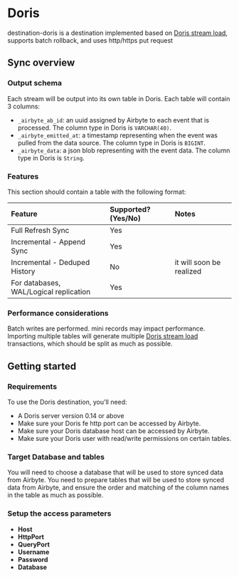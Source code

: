 # Doris

destination-doris is a destination implemented based on [Doris stream load](https://doris.apache.org/docs/dev/data-operate/import/import-way/stream-load-manual), supports batch rollback, and uses http/https put request

## Sync overview

### Output schema

Each stream will be output into its own table in Doris. Each table will contain 3 columns:

* `_airbyte_ab_id`: an uuid assigned by Airbyte to each event that is processed. The column type in Doris is `VARCHAR(40)`.
* `_airbyte_emitted_at`: a timestamp representing when the event was pulled from the data source. The column type in Doris is `BIGINT`.
* `_airbyte_data`: a json blob representing with the event data. The column type in Doris is `String`.

### Features

This section should contain a table with the following format:

| Feature | Supported?(Yes/No) | Notes |
| :--- |:-------------------| :--- |
| Full Refresh Sync | Yes                |  |
| Incremental - Append Sync | Yes                |  |
| Incremental - Deduped History | No                 | it will soon be realized |
| For databases, WAL/Logical replication | Yes                |  |

### Performance considerations

Batch writes are performed. mini records may impact performance.  
Importing multiple tables will generate multiple [Doris stream load](https://doris.apache.org/docs/dev/data-operate/import/import-way/stream-load-manual) transactions, which should be split as much as possible.

## Getting started

### Requirements

To use the Doris destination, you'll need:
* A Doris server version 0.14 or above
* Make sure your Doris fe http port can be accessed by Airbyte.
* Make sure your Doris database host can be accessed by Airbyte.
* Make sure your Doris user with read/write permissions on certain tables.

### Target Database and tables
You will need to choose a database that will be used to store synced data from Airbyte.
You need to prepare tables that will be used to store synced data from Airbyte, and ensure the order and matching of the column names in the table as much as possible.

### Setup the access parameters
* **Host**
* **HttpPort**
* **QueryPort**
* **Username**
* **Password**
* **Database**
